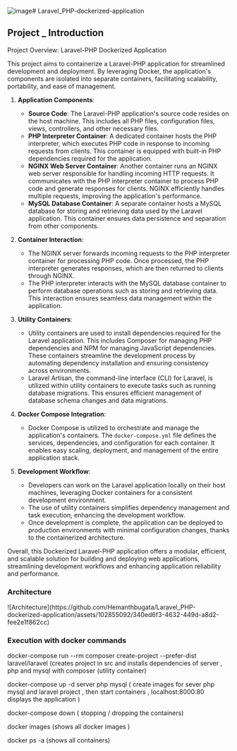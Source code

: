 ![image](https://github.com/Hemanthbugata/Laravel_PHP-dockerized-application/assets/102855092/b92b74d2-5589-4d9d-8f0d-7bc34d393dad)# Laravel_PHP-dockerized-application

<h2> Project _ Introduction </h2>

<p> 
Project Overview: Laravel-PHP Dockerized Application

This project aims to containerize a Laravel-PHP application for streamlined development and deployment. By leveraging Docker, the application's components are isolated into separate containers, facilitating scalability, portability, and ease of management.

1. **Application Components**:
   - **Source Code**: The Laravel-PHP application's source code resides on the host machine. This includes all PHP files, configuration files, views, controllers, and other necessary files.
   - **PHP Interpreter Container**: A dedicated container hosts the PHP interpreter, which executes PHP code in response to incoming requests from clients. This container is equipped with built-in PHP dependencies required for the application.
   - **NGINX Web Server Container**: Another container runs an NGINX web server responsible for handling incoming HTTP requests. It communicates with the PHP interpreter container to process PHP code and generate responses for clients. NGINX efficiently handles multiple requests, improving the application's performance.
   - **MySQL Database Container**: A separate container hosts a MySQL database for storing and retrieving data used by the Laravel application. This container ensures data persistence and separation from other components.
  
2. **Container Interaction**:
   - The NGINX server forwards incoming requests to the PHP interpreter container for processing PHP code. Once processed, the PHP interpreter generates responses, which are then returned to clients through NGINX.
   - The PHP interpreter interacts with the MySQL database container to perform database operations such as storing and retrieving data. This interaction ensures seamless data management within the application.

3. **Utility Containers**:
   - Utility containers are used to install dependencies required for the Laravel application. This includes Composer for managing PHP dependencies and NPM for managing JavaScript dependencies. These containers streamline the development process by automating dependency installation and ensuring consistency across environments.
   - Laravel Artisan, the command-line interface (CLI) for Laravel, is utilized within utility containers to execute tasks such as running database migrations. This ensures efficient management of database schema changes and data migrations.

4. **Docker Compose Integration**:
   - Docker Compose is utilized to orchestrate and manage the application's containers. The `docker-compose.yml` file defines the services, dependencies, and configuration for each container. It enables easy scaling, deployment, and management of the entire application stack.

5. **Development Workflow**:
   - Developers can work on the Laravel application locally on their host machines, leveraging Docker containers for a consistent development environment.
   - The use of utility containers simplifies dependency management and task execution, enhancing the development workflow.
   - Once development is complete, the application can be deployed to production environments with minimal configuration changes, thanks to the containerized architecture.

Overall, this Dockerized Laravel-PHP application offers a modular, efficient, and scalable solution for building and deploying web applications, streamlining development workflows and enhancing application reliability and performance.

</p>
<h3>Architecture</h3>
![Architecture](https://github.com/Hemanthbugata/Laravel_PHP-dockerized-application/assets/102855092/340ed6f3-4632-449d-a8d2-fee2e1f862cc)

<h3>Execution with docker commands </h3>

   docker-compose run --rm composer create-project --prefer-dist laravel/laravel (creates project in src and installs dependencies of server , php and mysql with composer (utility container)

   docker-compose up -d server php mysql ( create images for sever php mysql and laravel project , then start containers , localhost:8000:80 displays the application )

   docker-compose down ( stopping / dropping the containers)

   docker images (shows all docker images )

   docker ps -a (shows all containers)
   

